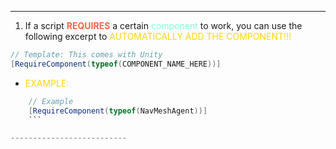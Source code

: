 ---------------
1. If a script <strong><span style="color:tomato">REQUIRES</span></strong> a certain <span style="color:aquamarine;">component</span> to work, you can use the following excerpt to <span style="color:Gold;">AUTOMATICALLY ADD THE COMPONENT!!!</span> 
```C#
// Template: This comes with Unity
[RequireComponent(typeof(COMPONENT_NAME_HERE))]
```

+ <span style="color:Gold;">EXAMPLE:</span>
```C#
	// Example
	[RequireComponent(typeof(NavMeshAgent))]
	```

--------------------------

